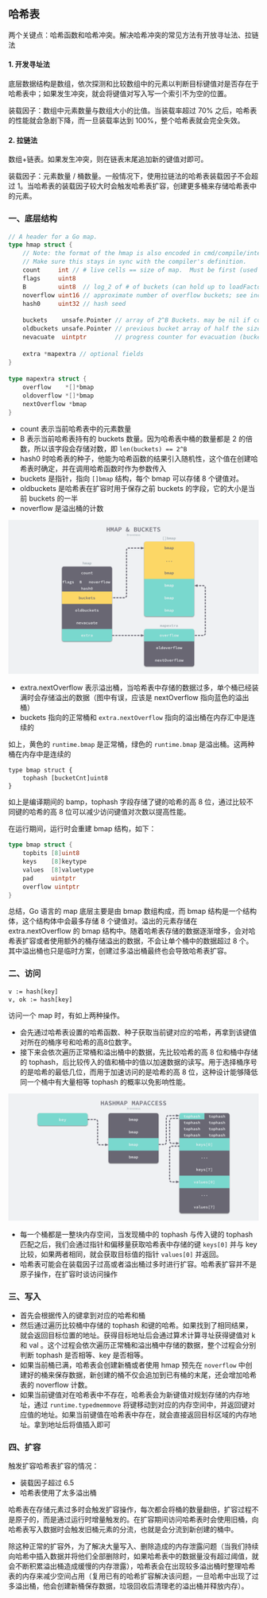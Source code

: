 ## 哈希表

两个关键点：哈希函数和哈希冲突。解决哈希冲突的常见方法有开放寻址法、拉链法

#### 1. 开发寻址法

底层数据结构是数组，依次探测和比较数组中的元素以判断目标键值对是否存在于哈希表中；如果发生冲突，就会将键值对写入写一个索引不为空的位置。

装载因子：数组中元素数量与数组大小的比值。当装载率超过 70% 之后，哈希表的性能就会急剧下降，而一旦装载率达到 100%，整个哈希表就会完全失效。

#### 2. 拉链法

数组+链表。如果发生冲突，则在链表末尾追加新的键值对即可。

装载因子：元素数量 / 桶数量。一般情况下，使用拉链法的哈希表装载因子不会超过 1。当哈希表的装载因子较大时会触发哈希表扩容，创建更多桶来存储哈希表中的元素。 

### 一、底层结构

```go
// A header for a Go map.
type hmap struct {
	// Note: the format of the hmap is also encoded in cmd/compile/internal/gc/reflect.go.
	// Make sure this stays in sync with the compiler's definition.
	count     int // # live cells == size of map.  Must be first (used by len() builtin)
	flags     uint8
	B         uint8  // log_2 of # of buckets (can hold up to loadFactor * 2^B items)
	noverflow uint16 // approximate number of overflow buckets; see incrnoverflow for details
	hash0     uint32 // hash seed

	buckets    unsafe.Pointer // array of 2^B Buckets. may be nil if count==0.
	oldbuckets unsafe.Pointer // previous bucket array of half the size, non-nil only when growing
	nevacuate  uintptr        // progress counter for evacuation (buckets less than this have been evacuated)

	extra *mapextra // optional fields
}

type mapextra struct {
	overflow    *[]*bmap
	oldoverflow *[]*bmap
	nextOverflow *bmap
}
```

- count 表示当前哈希表中的元素数量
- B 表示当前哈希表持有的 buckets 数量。因为哈希表中桶的数量都是 2 的倍数，所以该字段会存储对数，即 `len(buckets) == 2^B` 
- hash0 时哈希表的种子，他能为哈希函数的结果引入随机性，这个值在创建哈希表时确定，并在调用哈希函数时作为参数传入
- buckets 是指针，指向 `[]bmap` 结构，每个 bmap 可以存储 8 个键值对。
- oldbuckets 是哈希表在扩容时用于保存之前 buckets 的字段，它的大小是当前 buckets 的一半
- noverflow 是溢出桶的计数

<img src="./image/哈希表的结构.png" alt="s" style="zoom:50%;" />

- extra.nextOverflow 表示溢出桶，当哈希表中存储的数据过多，单个桶已经装满时会存储溢出的数据（图中有误，应该是 nextOverflow 指向蓝色的溢出桶）
- buckets 指向的正常桶和 `extra.nextOverflow` 指向的溢出桶在内存汇中是连续的

如上，黄色的 `runtime.bmap` 是正常桶，绿色的 `runtime.bmap` 是溢出桶。这两种桶在内存中是连续的

```
type bmap struct {
	tophash [bucketCnt]uint8  
}
```

如上是编译期间的 bamp，tophash 字段存储了键的哈希的高 8 位，通过比较不同键的哈希的高 8 位可以减少访问键值对次数以提高性能。

在运行期间，运行时会重建 bmap 结构，如下：

```go
type bmap struct {
	topbits [8]uint8
	keys    [8]keytype
	values  [8]valuetype
	pad     uintptr
	overflow uintptr
}
```

总结，Go 语言的 map 底层主要是由 bmap 数组构成，而 bmap 结构是一个结构体，这个结构体中会最多存储 8 个键值对。溢出的元素存储在 extra.nextOverflow  的 bmap 结构中。随着哈希表存储的数据逐渐增多，会对哈希表扩容或者使用额外的桶存储溢出的数据，不会让单个桶中的数据超过 8 个。其中溢出桶也只是临时方案，创建过多溢出桶最终也会导致哈希表扩容。

### 二、访问

```
v := hash[key] 
v, ok := hash[key]
```

访问一个 map 时，有如上两种操作。

- 会先通过哈希表设置的哈希函数、种子获取当前键对应的哈希，再拿到该键值对所在的桶序号和哈希的高8位数字。
- 接下来会依次遍历正常桶和溢出桶中的数据，先比较哈希的高 8 位和桶中存储的 tophash，后比较传入的值和桶中的值以加速数据的读写。用于选择桶序号的是哈希的最低几位，而用于加速访问的是哈希的高 8 位，这种设计能够降低同一个桶中有大量相等 tophash 的概率以免影响性能。

<img src="./image/访问哈希表的数据.png" style="zoom:50%;" />

- 每一个桶都是一整块内存空间，当发现桶中的 tophash 与传入键的 tophash 匹配之后，我们会通过指针和偏移量获取哈希表中存储的键 `keys[0]` 并与 key 比较，如果两者相同，就会获取目标值的指针 `values[0]` 并返回。
- 哈希表可能会在装载因子过高或者溢出桶过多时进行扩容。哈希表扩容并不是原子操作，在扩容时谈访问操作

### 三、写入

- 首先会根据传入的键拿到对应的哈希和桶
- 然后通过遍历比较桶中存储的 tophash 和键的哈希。如果找到了相同结果，就会返回目标位置的地址。获得目标地址后会通过算术计算寻址获得键值对 k 和 val 。这个过程会依次遍历正常桶和溢出桶中存储的数据，整个过程会分别判断 tophash 是否相等、key 是否相等。
- 如果当前桶已满，哈希表会创建新桶或者使用 hmap 预先在 `noverflow` 中创建好的桶来保存数据，新创建的桶不仅会追加到已有桶的末尾，还会增加哈希表的 noverflow 计数。
- 如果当前键值对在哈希表中不存在，哈希表会为新键值对规划存储的内存地址，通过 `runtime.typedmemmove` 将键移动到对应的内存空间中，并返回键对应值的地址。如果当前键值在哈希表中存在，就会直接返回目标区域的内存地址。拿到地址后将值插入即可

### 四、扩容

触发扩容哈希表扩容的情况：

- 装载因子超过 6.5
- 哈希表使用了太多溢出桶

哈希表在存储元素过多时会触发扩容操作，每次都会将桶的数量翻倍，扩容过程不是原子的，而是通过运行时增量触发的。在扩容期间访问哈希表时会使用旧桶，向哈希表写入数据时会触发旧桶元素的分流，也就是会分流到新创建的桶中。

除这种正常的扩容外，为了解决大量写入、删除造成的内存泄露问题（当我们持续向哈希中插入数据并将他们全部删除时，如果哈希表中的数据量没有超过阈值，就会不断积累溢出桶造成缓慢的内存泄露），哈希表会在出现较多溢出桶时整理哈希表的内存来减少空间占用（复用已有的哈希扩容解决该问题，一旦哈希中出现了过多溢出桶，他会创建新桶保存数据，垃圾回收后清理老的溢出桶并释放内存）。